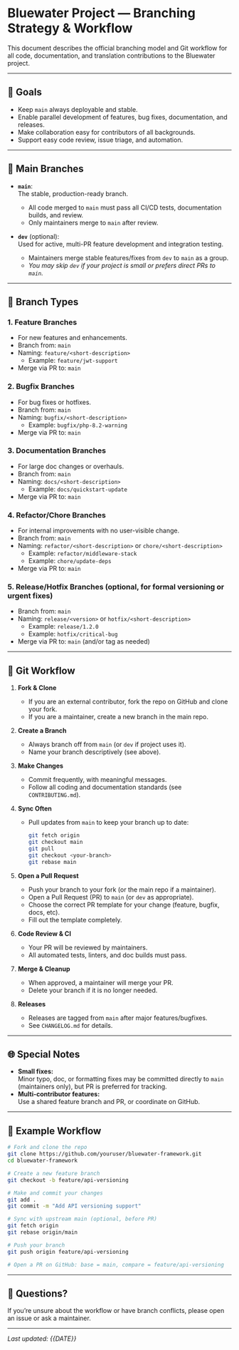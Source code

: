 # Bluewater Project — Branching Strategy & Workflow

This document describes the official branching model and Git workflow for all code, documentation, and translation contributions to the Bluewater project.

---

## 🎯 Goals

- Keep `main` always deployable and stable.
- Enable parallel development of features, bug fixes, documentation, and releases.
- Make collaboration easy for contributors of all backgrounds.
- Support easy code review, issue triage, and automation.

---

## 🚩 Main Branches

- **`main`**:  
  The stable, production-ready branch.  
  - All code merged to `main` must pass all CI/CD tests, documentation builds, and review.
  - Only maintainers merge to `main` after review.

- **`dev`** (optional):  
  Used for active, multi-PR feature development and integration testing.
  - Maintainers merge stable features/fixes from `dev` to `main` as a group.
  - *You may skip `dev` if your project is small or prefers direct PRs to `main`.*

---

## 🌱 Branch Types

### **1. Feature Branches**
- For new features and enhancements.
- Branch from: `main`
- Naming: `feature/<short-description>`
    - Example: `feature/jwt-support`
- Merge via PR to: `main`

### **2. Bugfix Branches**
- For bug fixes or hotfixes.
- Branch from: `main`
- Naming: `bugfix/<short-description>`
    - Example: `bugfix/php-8.2-warning`
- Merge via PR to: `main`

### **3. Documentation Branches**
- For large doc changes or overhauls.
- Branch from: `main`
- Naming: `docs/<short-description>`
    - Example: `docs/quickstart-update`
- Merge via PR to: `main`

### **4. Refactor/Chore Branches**
- For internal improvements with no user-visible change.
- Branch from: `main`
- Naming: `refactor/<short-description>` or `chore/<short-description>`
    - Example: `refactor/middleware-stack`
    - Example: `chore/update-deps`
- Merge via PR to: `main`

### **5. Release/Hotfix Branches** (optional, for formal versioning or urgent fixes)
- Branch from: `main`
- Naming: `release/<version>` or `hotfix/<short-description>`
    - Example: `release/1.2.0`
    - Example: `hotfix/critical-bug`
- Merge via PR to: `main` (and/or tag as needed)

---

## 🔄 Git Workflow

1. **Fork & Clone**
    - If you are an external contributor, fork the repo on GitHub and clone your fork.
    - If you are a maintainer, create a new branch in the main repo.

2. **Create a Branch**
    - Always branch off from `main` (or `dev` if project uses it).
    - Name your branch descriptively (see above).

3. **Make Changes**
    - Commit frequently, with meaningful messages.
    - Follow all coding and documentation standards (see `CONTRIBUTING.md`).

4. **Sync Often**
    - Pull updates from `main` to keep your branch up to date:
      ```bash
      git fetch origin
      git checkout main
      git pull
      git checkout <your-branch>
      git rebase main
      ```

5. **Open a Pull Request**
    - Push your branch to your fork (or the main repo if a maintainer).
    - Open a Pull Request (PR) to `main` (or `dev` as appropriate).
    - Choose the correct PR template for your change (feature, bugfix, docs, etc).
    - Fill out the template completely.

6. **Code Review & CI**
    - Your PR will be reviewed by maintainers.
    - All automated tests, linters, and doc builds must pass.

7. **Merge & Cleanup**
    - When approved, a maintainer will merge your PR.
    - Delete your branch if it is no longer needed.

8. **Releases**
    - Releases are tagged from `main` after major features/bugfixes.
    - See `CHANGELOG.md` for details.

---

## 🌐 Special Notes

- **Small fixes:**  
  Minor typo, doc, or formatting fixes may be committed directly to `main` (maintainers only), but PR is preferred for tracking.
- **Multi-contributor features:**  
  Use a shared feature branch and PR, or coordinate on GitHub.

---

## 📑 Example Workflow

```bash
# Fork and clone the repo
git clone https://github.com/youruser/bluewater-framework.git
cd bluewater-framework

# Create a new feature branch
git checkout -b feature/api-versioning

# Make and commit your changes
git add .
git commit -m "Add API versioning support"

# Sync with upstream main (optional, before PR)
git fetch origin
git rebase origin/main

# Push your branch
git push origin feature/api-versioning

# Open a PR on GitHub: base = main, compare = feature/api-versioning
````

---

## 💬 Questions?

If you’re unsure about the workflow or have branch conflicts,
please open an issue or ask a maintainer.

---

*Last updated: {{DATE}}*
